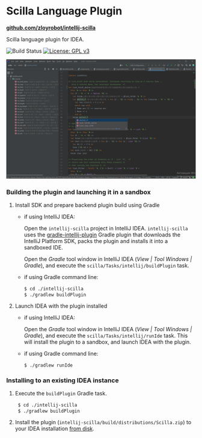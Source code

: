 # Scilla Language Plugin

[**github.com/zloyrobot/intellij-scilla**](https://github.com/zloyrobot/intellij-scilla)

Scilla language plugin for IDEA.

![Build Status](https://github.com/zloyrobot/intellij-scilla/actions/workflows/gradle.yml/badge.svg)
[![License: GPL v3](https://img.shields.io/badge/License-GPLv3-blue.svg)](https://www.gnu.org/licenses/gpl-3.0)

![screenshot](screenshot.png)


### Building the plugin and launching it in a sandbox

1. Install SDK and prepare backend plugin build using Gradle
    * if using IntelliJ IDEA:

      Open the `intellij-scilla` project in IntelliJ IDEA. `intellij-scilla` uses the [gradle-intellij-plugin](https://github.com/JetBrains/gradle-intellij-plugin) Gradle plugin that downloads the IntelliJ Platform SDK, packs the plugin and installs it into a sandboxed IDE.

      Open the *Gradle* tool window in IntelliJ IDEA (*View | Tool Windows | Gradle*), and execute the `scilla/Tasks/intellij/buildPlugin` task.

    * if using Gradle command line:

        ```
        $ cd ./intellij-scilla
        $ ./gradlew buildPlugin
        ```

2. Launch IDEA with the plugin installed

    * if using IntelliJ IDEA:

      Open the *Gradle* tool window in IntelliJ IDEA (*View | Tool Windows | Gradle*), and execute the `scilla/Tasks/intellij/runIde` task. This will install the plugin to a sandbox, and launch IDEA with the plugin.

    * if using Gradle command line:

        ```
        $ ./gradlew runIde
        ```

### Installing to an existing IDEA instance

1. Execute the `buildPlugin` Gradle task.
    
   
        $ cd ./intellij-scilla
        $ ./gradlew buildPlugin
        
2. Install the plugin (`intellij-scilla/build/distributions/Scilla.zip`) to your IDEA installation [from disk](https://www.jetbrains.com/help/idea/managing-plugins.html#install_plugin_from_disk).
